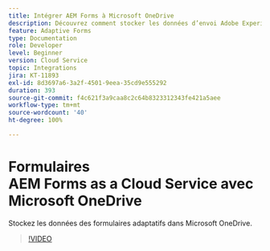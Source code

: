```yaml
---
title: Intégrer AEM Forms à Microsoft OneDrive
description: Découvrez comment stocker les données d’envoi Adobe Experience Manager Forms as a Cloud Service dans Microsoft OneDrive.
feature: Adaptive Forms
type: Documentation
role: Developer
level: Beginner
version: Cloud Service
topic: Integrations
jira: KT-11893
exl-id: 8d3697a6-3a2f-4501-9eea-35cd9e555292
duration: 393
source-git-commit: f4c621f3a9caa8c2c64b8323312343fe421a5aee
workflow-type: tm+mt
source-wordcount: '40'
ht-degree: 100%

---
```


# Formulaires AEM Forms as a Cloud Service avec Microsoft OneDrive

Stockez les données des formulaires adaptatifs dans Microsoft OneDrive.

>[!VIDEO](https://video.tv.adobe.com/v/3415792/?quality=12&learn=on)
